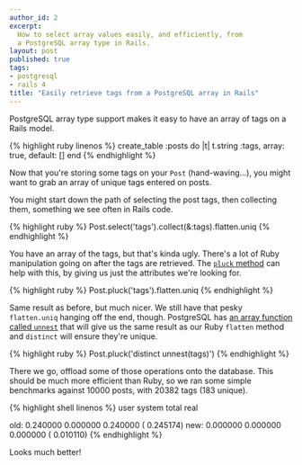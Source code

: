 ```yaml
---
author_id: 2
excerpt:
  How to select array values easily, and efficiently, from
  a PostgreSQL array type in Rails.
layout: post
published: true
tags:
- postgresql
- rails 4
title: "Easily retrieve tags from a PostgreSQL array in Rails"
---
```


PostgreSQL array type support makes it easy to have an
array of tags on a Rails model.

{% highlight ruby linenos %}
create_table :posts do |t|
  t.string :tags, array: true, default: []
end
{% endhighlight %}

Now that you're storing some tags on your `Post`
(hand-waving...), you might want to grab an array of
unique tags entered on posts.

You might start down the path of selecting the post tags,
then collecting them, something we see often in Rails code.

{% highlight ruby %}
Post.select('tags').collect(&:tags).flatten.uniq
{% endhighlight %}

You have an array of the tags, but that's kinda ugly. There's
a lot of Ruby manipulation going on after the tags are retrieved.
The [`pluck` method](http://apidock.com/rails/ActiveRecord/Calculations/pluck)
can help with this, by giving us just the attributes we're looking for.

{% highlight ruby %}
Post.pluck('tags').flatten.uniq
{% endhighlight %}

Same result as before, but much nicer. We still have that pesky
`flatten.uniq` hanging off the end, though. PostgreSQL has
[an array function called `unnest`](http://www.postgresql.org/docs/9.2/static/functions-array.html#ARRAY-FUNCTIONS-TABLE) that will give us the same
result as our Ruby `flatten` method and `distinct` will ensure
they're unique.

{% highlight ruby %}
Post.pluck('distinct unnest(tags)')
{% endhighlight %}

There we go, offload some of those operations onto the database.
This should be much more efficient than Ruby, so we ran some
simple benchmarks against 10000 posts, with 20382 tags (183 unique).

{% highlight shell linenos %}
         user     system      total        real

old: 0.240000   0.000000   0.240000 (  0.245174)
new: 0.000000   0.000000   0.000000 (  0.010110)
{% endhighlight %}

Looks much better!



